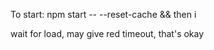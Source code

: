 <p>To start: npm start -- --reset-cache && then i </p>
<p>wait for load, may give red timeout, that's okay </p>

